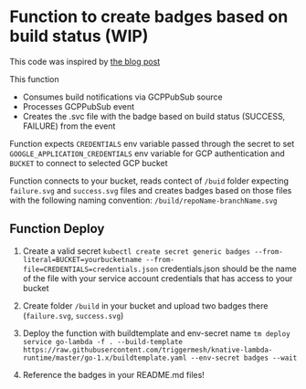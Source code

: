 # Function to create badges based on build status (WIP)

This code was inspired by [the blog post](https://ljvmiranda921.github.io/notebook/2018/12/21/cloud-build-badge/)

This function

- Consumes build notifications via GCPPubSub source
- Processes GCPPubSub event 
- Creates the .svc file with the badge based on build status (SUCCESS, FAILURE) from the event

Function expects `CREDENTIALS` env variable passed through the secret to set `GOOGLE_APPLICATION_CREDENTIALS` env variable for GCP authentication and `BUCKET` to connect to selected GCP bucket 

Function connects to your bucket, reads contect of `/buid` folder expecting `failure.svg` and `success.svg` files and creates badges based on those files with the following naming convention: `/build/repoName-branchName.svg`

## Function Deploy

1. Create a valid secret ``` kubectl create secret generic badges --from-literal=BUCKET=yourbucketname --from-file=CREDENTIALS=credentials.json ``` credentials.json should be the name of the file with your service account credentials that has access to your bucket

2. Create folder `/build` in your bucket and upload two badges there (`failure.svg`, `success.svg`)

3. Deploy the function with buildtemplate and env-secret name ```tm deploy service go-lambda -f . --build-template https://raw.githubusercontent.com/triggermesh/knative-lambda-runtime/master/go-1.x/buildtemplate.yaml --env-secret badges --wait ```


4. Reference the badges in your README.md files! 